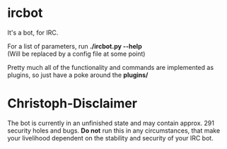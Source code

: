 # ircbot
It's a bot, for IRC.

For a list of parameters, run **./ircbot.py --help**  
(Will be replaced by a config file at some point)

Pretty much all of the functionality and commands are implemented as plugins, so just have a poke around the **plugins/**

# Christoph-Disclaimer
The bot is currently in an unfinished state and may contain approx. 291 security holes and bugs. **Do not** run this in any circumstances, that make your livelihood dependent on the stability and security of your IRC bot.
